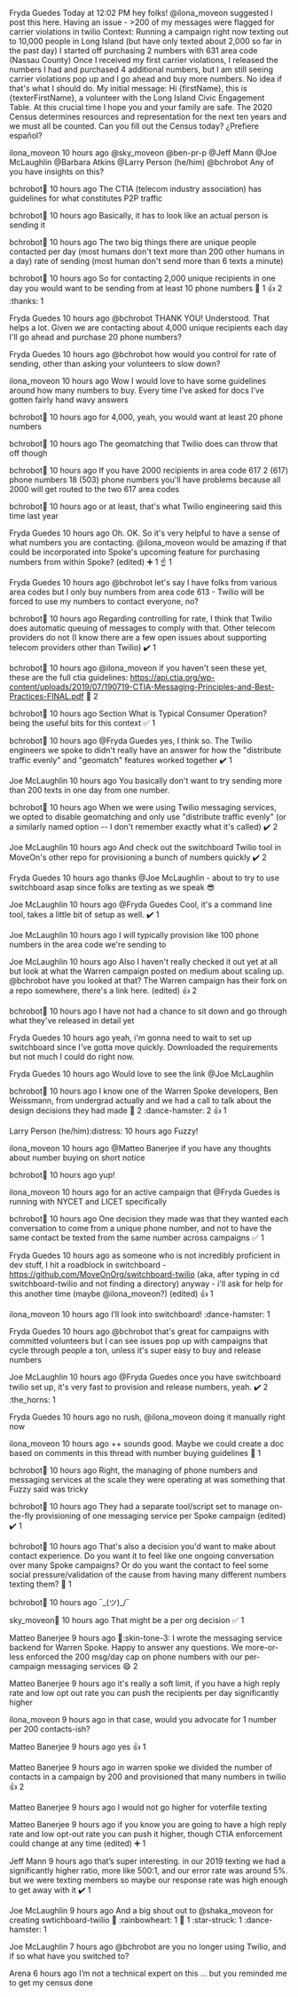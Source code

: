 Fryda Guedes Today at 12:02 PM
hey folks! @ilona_moveon suggested I post this here.
Having an issue - >200 of my messages were flagged for carrier violations in twilio
Context:
Running a campaign right now texting out to 10,000 people in Long Island (but have only texted about 2,000 so far in the past day)
I started off purchasing 2 numbers with 631 area code (Nassau County)
Once I received my first carrier violations, I released the numbers I had and purchased 4 additional numbers, but I am still seeing carrier violations pop up and I go ahead and buy more numbers. No idea if that's what I should do.
My initial message: Hi {firstName}, this is {texterFirstName}, a volunteer with the Long Island Civic Engagement Table. At this crucial time I hope you and your family are safe. The 2020 Census determines resources and representation for the next ten years and we must all be counted. Can you fill out the Census today? ¿Prefiere español?

ilona_moveon  10 hours ago
@sky_moveon @ben-pr-p @Jeff Mann @Joe McLaughlin @Barbara Atkins @Larry Person (he/him) @bchrobot
Any of you have insights on this?

bchrobot:whale:  10 hours ago
The CTIA (telecom industry association) has guidelines for what constitutes P2P traffic

bchrobot:whale:  10 hours ago
Basically, it has to look like an actual person is sending it

bchrobot:whale:  10 hours ago
The two big things there are
unique people contacted per day (most humans don't text more than 200 other humans in a day)
rate of sending (most human don't send more than 6 texts a minute)

bchrobot:whale:  10 hours ago
So for contacting 2,000 unique recipients in one day you would want to be sending from at least 10 phone numbers
:exploding_head:
1
:+1:
2
:thanks:
1


Fryda Guedes  10 hours ago
@bchrobot THANK YOU! Understood. That helps a lot. Given we are contacting about 4,000 unique recipients each day I'll go ahead and purchase 20 phone numbers?

Fryda Guedes  10 hours ago
@bchrobot how would you control for rate of sending, other than asking your volunteers to slow down?

ilona_moveon  10 hours ago
Wow I would love to have some guidelines around how many numbers to buy. Every time I’ve asked for docs I’ve gotten fairly hand wavy answers

bchrobot:whale:  10 hours ago
for 4,000, yeah, you would want at least 20 phone numbers

bchrobot:whale:  10 hours ago
The geomatching that Twilio does can throw that off though

bchrobot:whale:  10 hours ago
If you have
2000 recipients in area code 617
2 (617) phone numbers
18 (503) phone numbers
you'll have problems because all 2000 will get routed to the two 617 area codes

bchrobot:whale:  10 hours ago
or at least, that's what Twilio engineering said this time last year

Fryda Guedes  10 hours ago
Oh. OK. So it's very helpful to have a sense of what numbers you are contacting. @ilona_moveon would be amazing if that could be incorporated into Spoke's upcoming feature for purchasing numbers from within Spoke? (edited) 
:heavy_plus_sign:
1
:point_up:
1


Fryda Guedes  10 hours ago
@bchrobot let's say I have folks from various area codes but I only buy numbers from area code 613 - Twilio will be forced to use my numbers to contact everyone, no?

bchrobot:whale:  10 hours ago
Regarding controlling for rate, I think that Twilio does automatic queuing of messages to comply with that. Other telecom providers do not (I know there are a few open issues about supporting telecom providers other than Twilio)
:heavy_check_mark:
1


bchrobot:whale:  10 hours ago
@ilona_moveon if you haven't seen these yet, these are the full ctia guidelines:
https://api.ctia.org/wp-content/uploads/2019/07/190719-CTIA-Messaging-Principles-and-Best-Practices-FINAL.pdf
:raised_hands:
2


bchrobot:whale:  10 hours ago
Section What is Typical Consumer Operation? being the useful bits for this context
:white_check_mark:
1


bchrobot:whale:  10 hours ago
@Fryda Guedes yes, I think so. The Twilio engineers we spoke to didn't really have an answer for how the "distribute traffic evenly" and "geomatch" features worked together
:heavy_check_mark:
1


Joe McLaughlin  10 hours ago
You basically don't want to try sending more than 200 texts in one day from one number.

bchrobot:whale:  10 hours ago
When we were using Twilio messaging services, we opted to disable geomatching and only use "distribute traffic evenly" (or a similarly named option -- I don't remember exactly what it's called)
:heavy_check_mark:
2


Joe McLaughlin  10 hours ago
And check out the switchboard Twilio tool in MoveOn's other repo for provisioning a bunch of numbers quickly
:heavy_check_mark:
2


Fryda Guedes  10 hours ago
thanks @Joe McLaughlin - about to try to use switchboard asap since folks are texting as we speak :sunglasses:

Joe McLaughlin  10 hours ago
@Fryda Guedes Cool, it's a command line tool, takes a little bit of setup as well.
:heavy_check_mark:
1


Joe McLaughlin  10 hours ago
I will typically provision like 100 phone numbers in the area code we're sending to

Joe McLaughlin  10 hours ago
Also I haven't really checked it out yet at all but look at what the Warren campaign posted on medium about scaling up. @bchrobot have you looked at that? The Warren campaign has their fork on a repo somewhere, there's a link here. (edited) 
:+1:
2


bchrobot:whale:  10 hours ago
I have not had a chance to sit down and go through what they've released in detail yet

Fryda Guedes  10 hours ago
yeah, i'm gonna need to wait to set up switchboard since I've gotta move quickly. Downloaded the requirements but not much I could do right now.

Fryda Guedes  10 hours ago
Would love to see the link @Joe McLaughlin

bchrobot:whale:  10 hours ago
I know one of the Warren Spoke developers, Ben Weissmann, from undergrad actually and we had a call to talk about the design decisions they had made
:100:
2
:dance-hamster:
2
:+1:
1


Larry Person (he/him):distress:  10 hours ago
Fuzzy!

ilona_moveon  10 hours ago
@Matteo Banerjee if you have any thoughts about number buying on short notice

bchrobot:whale:  10 hours ago
yup!

ilona_moveon  10 hours ago
for an active campaign that @Fryda Guedes is running with NYCET and LICET specifically

bchrobot:whale:  10 hours ago
One decision they made was that they wanted each conversation to come from a unique phone number, and not to have the same contact be texted from the same number across campaigns
:white_check_mark:
1


Fryda Guedes  10 hours ago
as someone who is not incredibly proficient in dev stuff, I hit a roadblock in switchboard - https://github.com/MoveOnOrg/switchboard-twilio
(aka, after typing in cd switchboard-twilio and not finding a directory) anyway - i'll ask for help for this another time (maybe @ilona_moveon?) (edited) 
:+1:
1


ilona_moveon  10 hours ago
I’ll look into switchboard!
:dance-hamster:
1


Fryda Guedes  10 hours ago
@bchrobot that's great for campaigns with committed volunteers but I can see issues pop up with campaigns that cycle through people a ton, unless it's super easy to buy and release numbers

Joe McLaughlin  10 hours ago
@Fryda Guedes once you have switchboard twilio set up, it's very fast to provision and release numbers, yeah.
:heavy_check_mark:
2
:the_horns:
1


Fryda Guedes  10 hours ago
no rush, @ilona_moveon doing it manually right now

ilona_moveon  10 hours ago
++ sounds good. Maybe we could create a doc based on comments in this thread with number buying guidelines
:100:
1


bchrobot:whale:  10 hours ago
Right, the managing of phone numbers and messaging services at the scale they were operating at was something that Fuzzy said was tricky

bchrobot:whale:  10 hours ago
They had a separate tool/script set to manage on-the-fly provisioning of one messaging service per Spoke campaign (edited) 
:heavy_check_mark:
1


bchrobot:whale:  10 hours ago
That's also a decision you'd want to make about contact experience. Do you want it to feel like one ongoing conversation over many Spoke campaigns? Or do you want the contact to feel some social pressure/validation of the cause from having many different numbers texting them?
:100:
1


bchrobot:whale:  10 hours ago
¯\_(ツ)_/¯

sky_moveon:horse:  10 hours ago
That might be a per org decision
:white_check_mark:
1


Matteo Banerjee  9 hours ago
:wave::skin-tone-3: I wrote the messaging service backend for Warren Spoke. Happy to answer any questions. We more-or-less enforced the 200 msg/day cap on phone numbers with our per-campaign messaging services
:smile:
2


Matteo Banerjee  9 hours ago
it's really a soft limit, if you have a high reply rate and low opt out rate you can push the recipients per day significantly higher

ilona_moveon  9 hours ago
in that case, would you advocate for 1 number per 200 contacts-ish?

Matteo Banerjee  9 hours ago
yes
:+1:
1


Matteo Banerjee  9 hours ago
in warren spoke we divided the number of contacts in a campaign by 200 and provisioned that many numbers in twilio
:+1:
2


Matteo Banerjee  9 hours ago
I would not go higher for voterfile texting

Matteo Banerjee  9 hours ago
if you know you are going to have a high reply rate and low opt-out rate you can push it higher, though CTIA enforcement could change at any time (edited) 
:heavy_plus_sign:
1


Jeff Mann  9 hours ago
that’s super interesting. in our 2019 texting we had a significantly higher ratio, more like 500:1, and our error rate was around 5%. but we were texting members so maybe our response rate was high enough to get away with it
:heavy_check_mark:
1


Joe McLaughlin  9 hours ago
And a big shout out to @shaka_moveon for creating swtichboard-twilio :slightly_smiling_face:
:rainbowheart:
1
:100:
1
:star-struck:
1
:dance-hamster:
1


Joe McLaughlin  7 hours ago
@bchrobot are you no longer using Twilio, and if so what have you switched to?

Arena  6 hours ago
I’m not a technical expert on this … but you reminded me to get my census done
